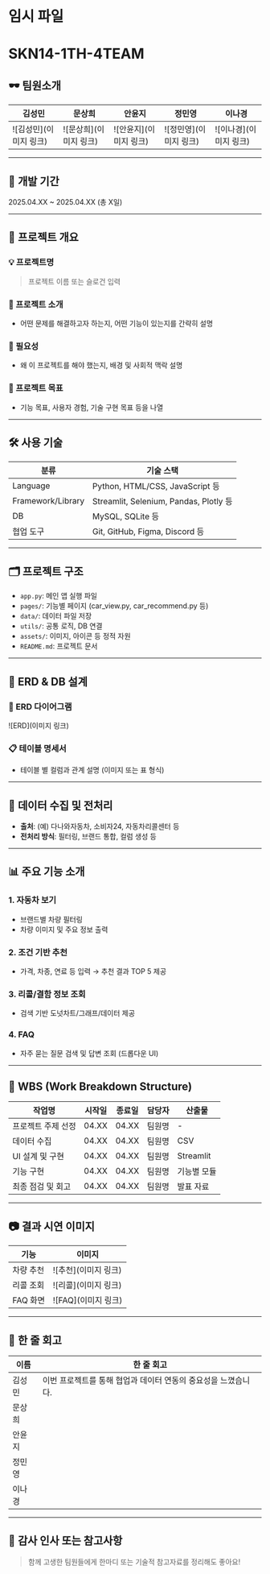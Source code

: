 # 임시 파일
# SKN14-1TH-4TEAM

## 🕶️ 팀원소개

| 김성민 | 문상희 | 안윤지 | 정민영 | 이나경 |
|--------|--------|--------|--------|--------|
| ![김성민](이미지 링크) | ![문상희](이미지 링크) | ![안윤지](이미지 링크) | ![정민영](이미지 링크) | ![이나경](이미지 링크) |

---

## 📅 개발 기간

2025.04.XX ~ 2025.04.XX (총 X일)

---

## 🏁 프로젝트 개요

### 💡 프로젝트명
> 프로젝트 이름 또는 슬로건 입력

### 📝 프로젝트 소개
- 어떤 문제를 해결하고자 하는지, 어떤 기능이 있는지를 간략히 설명

### 📌 필요성
- 왜 이 프로젝트를 해야 했는지, 배경 및 사회적 맥락 설명

### 🎯 프로젝트 목표
- 기능 목표, 사용자 경험, 기술 구현 목표 등을 나열

---

## 🛠️ 사용 기술

| 분류 | 기술 스택 |
|------|-----------|
| Language | Python, HTML/CSS, JavaScript 등 |
| Framework/Library | Streamlit, Selenium, Pandas, Plotly 등 |
| DB | MySQL, SQLite 등 |
| 협업 도구 | Git, GitHub, Figma, Discord 등 |

---

## 🗂️ 프로젝트 구조

- `app.py`: 메인 앱 실행 파일
- `pages/`: 기능별 페이지 (car_view.py, car_recommend.py 등)
- `data/`: 데이터 파일 저장
- `utils/`: 공통 로직, DB 연결
- `assets/`: 이미지, 아이콘 등 정적 자원
- `README.md`: 프로젝트 문서

---

## 🧱 ERD & DB 설계

### 🔗 ERD 다이어그램  
![ERD](이미지 링크)

### 📋 테이블 명세서  
- 테이블 별 컬럼과 관계 설명 (이미지 또는 표 형식)

---

## 🧪 데이터 수집 및 전처리

- **출처**: (예) 다나와자동차, 소비자24, 자동차리콜센터 등
- **전처리 방식**: 필터링, 브랜드 통합, 컬럼 생성 등

---

## 📊 주요 기능 소개

### 1. 자동차 보기
- 브랜드별 차량 필터링
- 차량 이미지 및 주요 정보 출력

### 2. 조건 기반 추천
- 가격, 차종, 연료 등 입력 → 추천 결과 TOP 5 제공

### 3. 리콜/결함 정보 조회
- 검색 기반 도넛차트/그래프/데이터 제공

### 4. FAQ
- 자주 묻는 질문 검색 및 답변 조회 (드롭다운 UI)

---

## 📌 WBS (Work Breakdown Structure)

| 작업명 | 시작일 | 종료일 | 담당자 | 산출물 |
|--------|--------|--------|--------|--------|
| 프로젝트 주제 선정 | 04.XX | 04.XX | 팀원명 | - |
| 데이터 수집 | 04.XX | 04.XX | 팀원명 | CSV |
| UI 설계 및 구현 | 04.XX | 04.XX | 팀원명 | Streamlit |
| 기능 구현 | 04.XX | 04.XX | 팀원명 | 기능별 모듈 |
| 최종 점검 및 회고 | 04.XX | 04.XX | 팀원명 | 발표 자료 |

---

## 📷 결과 시연 이미지

| 기능 | 이미지 |
|------|--------|
| 차량 추천 | ![추천](이미지 링크) |
| 리콜 조회 | ![리콜](이미지 링크) |
| FAQ 화면 | ![FAQ](이미지 링크) |

---

## 💬 한 줄 회고

| 이름 | 한 줄 회고 |
|------|------------|
| 김성민 | 이번 프로젝트를 통해 협업과 데이터 연동의 중요성을 느꼈습니다. |
| 문상희 | |
| 안윤지 | |
| 정민영 | |
| 이나경 | |

---

## 🙌 감사 인사 또는 참고사항

> 함께 고생한 팀원들에게 한마디 또는 기술적 참고자료를 정리해도 좋아요!
